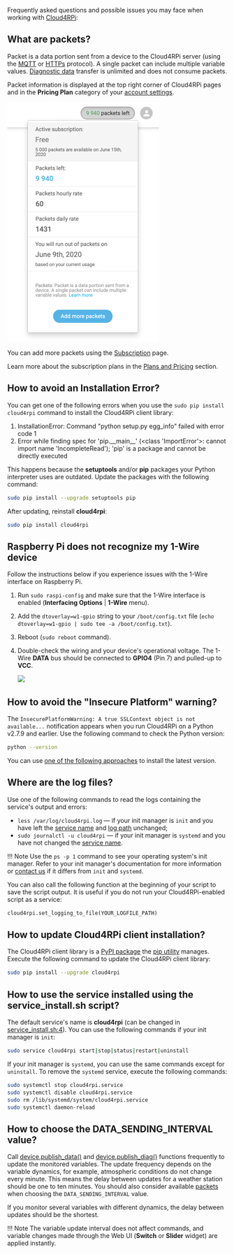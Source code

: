 Frequently asked questions and possible issues you may face when working with [Cloud4RPi](https://cloud4rpi.io):

## What are packets?

Packet is a data portion sent from a device to the Cloud4RPi server (using the [MQTT](/api/mqtt/#cloud4rpi-mqtt-broker) or [HTTPs](/api/http/) protocol). A single packet can include multiple variable values. [Diagnostic data](/api/mqtt/#diagnostic-data) transfer is unlimited and does not consume packets.

Packet information is displayed at the top right corner of Cloud4RPi pages and in the **Pricing Plan** category of your [account settings](https://cloud4rpi.io/account).

![](/res/managePackets/packets-info.png)

You can add more packets using the [Subscription](https://cloud4rpi.io/packets/purchase) page.

Learn more about the subscription plans in the [Plans and Pricing](/plans-and-pricing) section.

## How to avoid an Installation Error?

You can get one of the following errors when you use the `sudo pip install cloud4rpi` command to install the Cloud4RPi client library:

1. InstallationError: Command "python setup.py egg_info" failed with error code 1
2. Error while finding spec for 'pip.\_\_main\_\_' (&lt;class 'ImportError'&gt;: cannot import name 'IncompleteRead'); 'pip' is a package and cannot be directly executed

This happens because the **setuptools** and/or **pip** packages your Python interpreter uses are outdated. Update the packages with the following command:

```sh
sudo pip install --upgrade setuptools pip
```

After updating, reinstall **cloud4rpi**:

```sh
sudo pip install cloud4rpi
```

## Raspberry Pi does not recognize my 1-Wire device

Follow the instructions below if you experience issues with the 1-Wire interface on Raspberry Pi.

1. Run `sudo raspi-config` and make sure that the 1-Wire interface is enabled (**Interfacing Options** | **1-Wire** menu).
2. Add the `dtoverlay=w1-gpio` string to your `/boot/config.txt` file (`echo dtoverlay=w1-gpio | sudo tee -a /boot/config.txt`).
3. Reboot (`sudo reboot` command).
4. Double-check the wiring and your device's operational voltage. The 1-Wire **DATA** bus should be connected to **GPIO4** (Pin 7) and pulled-up to **VCC**.

    ![](/res/ds18b20.png)

## How to avoid the "Insecure Platform" warning?

The `InsecurePlatformWarning: A true SSLContext object is not available...` notification appears when you run Cloud4RPi on a Python v2.7.9 and earlier. Use the following command to check the Python version:

```sh
python --version
```

You can use [one of the following approaches](https://docs.python.org/2/using/index.html) to install the latest version.

## Where are the log files?

Use one of the following commands to read the logs containing the service's output and errors:

* `less /var/log/cloud4rpi.log` — if your init manager is `init` and you have left the [service name](https://gist.github.com/c4r-gists/3bdeff914dd57a26928973656685a503#file-service_install-sh-L4) and [log path](https://gist.github.com/c4r-gists/3bdeff914dd57a26928973656685a503#file-service_install-sh-L55) unchanged;
* `sudo journalctl -u cloud4rpi` — if your init manager is `systemd` and you have not changed the [service name](https://gist.github.com/c4r-gists/3bdeff914dd57a26928973656685a503#file-service_install-sh-L4).


!!! Note
    Use the `ps -p 1` command to see your operating system's init manager. Refer to your init manager's documentation for more information or [contact us](https://cloud4rpi.answerdesk.io/) if it differs from `init` and `systemd`.

You can also call the following function at the beginning of your script to save the script output. It is useful if you do not run your Cloud4RPi-enabled script as a service:

```python
cloud4rpi.set_logging_to_file(YOUR_LOGFILE_PATH)
```

## How to update Cloud4RPi client installation?

The Cloud4RPi client library is a [PyPI package](https://pypi.python.org/pypi/cloud4rpi) the [pip utility](https://pip.pypa.io/en/stable/) manages. Execute the following command to update the Cloud4RPi client library:

```sh
sudo pip install --upgrade cloud4rpi
```

## How to use the service installed using the service_install.sh script?

The default service's name is **cloud4rpi** (can be changed in [service_install.sh:4](https://gist.github.com/c4r-gists/3bdeff914dd57a26928973656685a503#file-service_install-sh-L4)). You can use the following commands if your init manager is `init`:

```sh
sudo service cloud4rpi start|stop|status|restart|uninstall
```

If your init manager is `systemd`, you can use the same commands except for `uninstall`. To remove the `systemd` service, execute the following commands:

```sh
sudo systemctl stop cloud4rpi.service
sudo systemctl disable cloud4rpi.service
sudo rm /lib/systemd/system/cloud4rpi.service
sudo systemctl daemon-reload
```


## How to choose the DATA_SENDING_INTERVAL value?

Call [device.publish_data()](/api/python/#publish_data) and [device.publish_diag()](/api/python/#publish_diag) functions frequently to update the monitored variables. The update frequency depends on the variable dynamics, for example, atmospheric conditions do not change every minute. This means the delay between updates for a weather station should be one to ten minutes. You should also consider available [packets](#what-are-packets) when choosing the `DATA_SENDING_INTERVAL` value.

If you monitor several variables with different dynamics, the delay between updates should be the shortest.

!!! Note
    The variable update interval does not affect commands, and variable changes made through the Web UI (**Switch** or **Slider** widget) are applied instantly.
